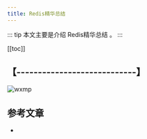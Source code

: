 ```yaml
---
title: Redis精华总结
---
```


::: tip
本文主要是介绍 Redis精华总结 。
:::

[[toc]]

## 【----------------------------】
<img class= "zoom-custom-imgs" :src="$withBase('/assets/img/db/mysqlbasic/intro-1.png')" alt="wxmp">



## 参考文章
* 